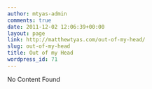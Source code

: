 ```yaml
---
author: mtyas-admin
comments: true
date: 2011-12-02 12:06:39+00:00
layout: page
link: http://matthewtyas.com/out-of-my-head/
slug: out-of-my-head
title: Out of my Head
wordpress_id: 71
---
```


No Content Found
